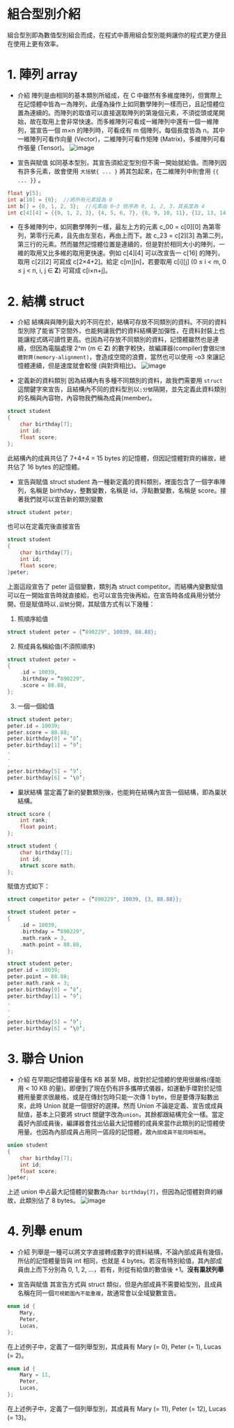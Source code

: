 # 組合型別介紹
組合型別即為數值型別組合而成，在程式中善用組合型別能夠讓你的程式更方便且在使用上更有效率。

# 1. 陣列 array
* 介紹
陣列是由相同的基本類別所組成，在 C 中雖然有多維度陣列，但實際上在記憶體中皆為一為陣列，此僅為操作上如同數學陣列一樣而已，且記憶體位置為連續的。而陣列的取值可以直接選取陣列的第幾個元素，不須從頭或尾開始，故在取用上會非常快速。而多維陣列可看成一維陣列中還有一個一維陣列，當宣告一個 m×n 的陣列時，可看成有 m 個陣列，每個長度皆為 n。其中一維陣列可看作向量 (Vector)，二維陣列可看作矩陣 (Matrix)，多維陣列可看作張量 (Tensor)。
![image](pic/ARRAY.jpg)

* 宣告與賦值
如同基本型別，其宣告須給定型別但不需一開始就給值。而陣列因有許多元素，故會使用 `大括號{ ... }` 將其包起來，在二維陣列中則會用 `{{ ... }}` 。
```C
float y[5];
int a[10] = {0};  //將所有元素設為 0
int b[] = {0, 1, 2, 3};  //元素由 0~3 依序為 0, 1, 2, 3，其長度為 4
int c[4][4] = {{0, 1, 2, 3}, {4, 5, 6, 7}, {8, 9, 10, 11}, {12, 13, 14, 15}};  //多維陣列宣告與賦值
```
* 在多維陣列中，如同數學陣列一樣，最左上方的元素 c_00 = c[0][0] 為第零列，第零行元素，且先由左至右，再由上而下。故 c_23 = c[2][3] 為第二列，第三行的元素。然而雖然記憶體位置是連續的，但是對於相同大小的陣列，一維的取用又比多維的取用更快速。例如 c[4][4] 可以改宣告一 c[16] 的陣列，取用 c[2][2] 可寫成 c[2×4+2]。給定 c[m][n]，若要取用 c[i][j] (0 ≤ i < m, 0 ≤ j < n, i, j ∈ **Z**) 可寫成 c[i×n+j]。

# 2. 結構 struct
* 介紹
結構與與陣列最大的不同在於，結構可存放不同類別的資料。不同的資料型別除了能省下空間外，也能夠讓我們的資料結構更加彈性，在資料封裝上也能讓程式碼可讀性更高。也因為可存放不同類別的資料，記憶體雖然也是連續，但因為電腦處理 2^m (m ∈ **Z**) 的數字較快，故編譯器(compiler)會做`記憶體對齊(memory-alignment)`，會造成空間的浪費，當然也可以使用 -o3 來讓記憶體連續，但是速度就會較慢 (與對齊相比)。
![image](pic/memory-alignment.jpg)

* 定義新的資料類別
因為結構內有多種不同類別的資料，故我們需要用 `struct` 這關鍵字來宣告，且結構內不同的資料型別以`;分號`隔開，並先定義此資料類別的名稱與內容物，內容物我們稱為成員(member)。
```C
struct student
{
    char birthday[7];
    int id;
    float score;
};
```
此結構內的成員共佔了 7+4+4 = 15 bytes 的記憶體，但因記憶體對齊的緣故，總共佔了 16 bytes 的記憶體。

* 宣告與賦值
struct student 為一種新定義的資料類別，裡面包含了一個字串陣列，名稱是 birthday，整數變數，名稱是 id，浮點數變數，名稱是 score。接著我們就可以宣告新的類別變數
```C
struct student peter;
```
也可以在定義完後直接宣告
```C
struct student
{
    char birthday[7];
    int id;
    float score;
}peter;
```
上面這段宣告了 peter 這個變數，類別為 struct competitor。而結構內變數賦值可以在一開始宣告時就直接給，也可以宣告完後再給。在宣告時各成員用分號分開，但是賦值時以`,逗號`分開，其賦值方式有以下幾種：
1. 照順序給值
```C
struct student peter = {“890229", 10039, 88.88};
```
2. 照成員名稱給值(不須照順序)
```C
struct student peter = 
{
    .id = 10039,
    .birthday = “890229",
    .score = 88.88,
};
```
3. 一個一個給值
```C
struct student peter;
peter.id = 10039;
peter.score = 88.88;
peter.birthday[0] = ‘8’;
peter.birthday[1] = ‘9’;
.
.
.
peter.birthday[5] = ‘9’;
peter.birthday[6] = ‘\0’;
```
* 巢狀結構
當定義了新的變數類別後，也能夠在結構內宣告一個結構，即為巢狀結構。
```C
struct score {
    int rank;
    float point;
};

struct student {
    char birthday[7];
    int id;
    struct score math;
};
```
賦值方式如下：
```C
struct competitor peter = {“890229", 10039, {3, 88.88}};
```
```C
struct student peter = 
{
    .id = 10039,
    .birthday = “890229",
    .math.rank = 3,
    .math.point = 88.88,
};
```
```C
struct student peter;
peter.id = 10039;
peter.point = 88.88;
peter.math.rank = 3;
peter.birthday[0] = ‘8’;
peter.birthday[1] = ‘9’;
.
.
.
peter.birthday[5] = ‘9’;
peter.birthday[6] = ‘\0’;
```
# 3. 聯合 Union
* 介紹
在早期記憶體容量僅有 KB 甚至 MB，故對於記憶體的使用很嚴格(僅能用 < 10 KB 的量)。即便到了現在仍有許多攜帶式儀器，如運動手環對於記憶體用量要求很嚴格，或是在傳封包時只能一次傳 1 byte，但是要傳浮點數出來，此時 Union 就是一個很好的選擇。然而 Union 不論是定義、宣告或成員賦值，基本上只要將 struct 關鍵字改為`union`，其餘都跟結構完全一樣。當定義好內部成員後，編譯器會找出佔最大記憶體的成員來當作此類別的記憶體使用量。也因為內部成員占用同一區段的記憶體，故`內部成員不能同時取用`。
```C
union student
{
    char birthday[7];
    int id;
    float score;
}peter;
```
上述 union 中占最大記憶體的變數為`char birthday[7]`，但因為記憶體對齊的緣故，此類別佔了 8 bytes。
![image](pic/union.jpg)

# 4. 列舉 enum
* 介紹
列舉是一種可以將文字直接轉成數字的資料結構，不論內部成員有幾個，所佔的記憶體量皆與 int 相同，也就是 4 bytes。若沒有特別給值，其內部成員由上而下分別為 0, 1, 2, ...，若有，則從有給值的數值後 +1。**沒有巢狀列舉**

* 宣告與賦值
其宣告方式與 struct 類似，但是內部成員不需要給型別，且成員名稱在同一個`可視範圍內不能重複`，故通常會以全域變數宣告。
```C
enum id {
    Mary,
    Peter,
    Lucas,
};
```
在上述例子中，定義了一個列舉型別，其成員有 Mary (= 0), Peter (= 1), Lucas (= 2)。
```C
enum id {
    Mary = 11,
    Peter,
    Lucas,
};
```
在上述例子中，定義了一個列舉型別，其成員有 Mary (= 11), Peter (= 12), Lucas (= 13)。

